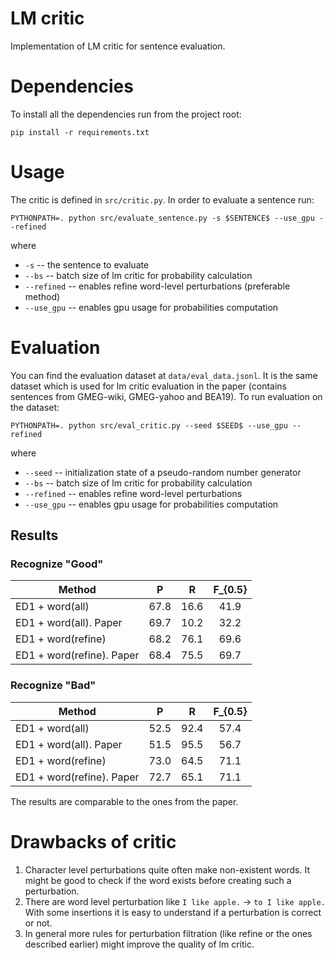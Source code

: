 # LM critic
Implementation of LM critic for sentence evaluation.

# Dependencies
To install all the dependencies run from the project root:
```
pip install -r requirements.txt
```

# Usage
The critic is defined in `src/critic.py`. In order to evaluate a sentence run:
```
PYTHONPATH=. python src/evaluate_sentence.py -s $SENTENCE$ --use_gpu --refined 
```
where
* `-s` -- the sentence to evaluate
* `--bs` -- batch size of lm critic for probability calculation
* `--refined` -- enables refine word-level perturbations (preferable method)
* `--use_gpu` -- enables gpu usage for probabilities computation 

# Evaluation
You can find the evaluation dataset at `data/eval_data.jsonl`. It is the same dataset which is used 
for lm critic evaluation in the paper (contains sentences from GMEG-wiki, GMEG-yahoo and BEA19). 
To run evaluation on the dataset:
```
PYTHONPATH=. python src/eval_critic.py --seed $SEED$ --use_gpu --refined 
```
where
* `--seed` -- initialization state of a pseudo-random number generator
* `--bs` -- batch size of lm critic for probability calculation
* `--refined` -- enables refine word-level perturbations
* `--use_gpu` -- enables gpu usage for probabilities computation

## Results
### Recognize "Good"
| Method   |      P      |  R  | F_{0.5}|
|----------|:-------------:|:------:|:---:|
| ED1 + word(all)           | 67.8 | 16.6 | 41.9 |
| ED1 + word(all). Paper    | 69.7 | 10.2 | 32.2 |
| ED1 + word(refine)        | 68.2 | 76.1 | 69.6 |
| ED1 + word(refine). Paper | 68.4 | 75.5 | 69.7 |

### Recognize "Bad"
| Method   |      P      |  R  | F_{0.5}|
|----------|:-------------:|:------:|:---:|
| ED1 + word(all)           | 52.5 | 92.4 | 57.4 |
| ED1 + word(all). Paper    | 51.5 | 95.5 | 56.7 |
| ED1 + word(refine)        | 73.0 | 64.5 | 71.1 |
| ED1 + word(refine). Paper | 72.7 | 65.1 | 71.1 |

The results are comparable to the ones from the paper.

# Drawbacks of critic
1. Character level perturbations quite often make non-existent words. It might be good to check if the word exists before creating such a perturbation.
2. There are word level perturbation like `I like apple.` -> `to I like apple.` With some insertions it is easy to understand if a perturbation is correct or not.
3. In general more rules for perturbation filtration (like refine or the ones described earlier) might improve the quality of lm critic.